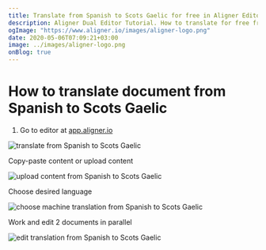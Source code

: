 ```yaml
---
title: Translate from Spanish to Scots Gaelic for free in Aligner Editor
description: Aligner Dual Editor Tutorial. How to translate for free from Spanish to Scots Gaelic. Aligner is multilingual document management platform. 
ogImage: "https://www.aligner.io/images/aligner-logo.png"
date: 2020-05-06T07:09:21+03:00
image: ../images/aligner-logo.png
onBlog: true
---
```


# How to translate document from Spanish to Scots Gaelic

1. Go to editor at [app.aligner.io](https://app.aligner.io "Aligner App web page")

![translate from Spanish to Scots Gaelic](../aligner-blank-editor.png "translate from Spanish to Scots Gaelic")

Copy-paste content or upload content

![upload content from Spanish to Scots Gaelic](../aligner-uploaded-document.png "upload content from Spanish to Scots Gaelic")

Choose desired language

![choose machine translation from Spanish to Scots Gaelic](../aligner-language-dropdown.png "choose machine translation from Spanish to Scots Gaelic")

Work and edit 2 documents in parallel

![edit translation from Spanish to Scots Gaelic](../aligner-double-sitded-editor.png "edit translation from Spanish to Scots Gaelic")

